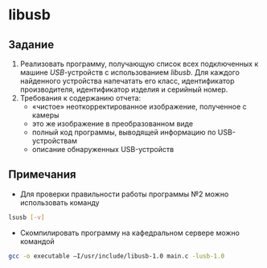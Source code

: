 # libusb

## Задание

1. Реализовать программу, получающую список всех подключенных к машине *USB*-устройств с использованием *libusb*. Для каждого найденного устройства напечатать его класс, идентификатор производителя, идентификатор изделия и серийный номер.
2. Требования к содержанию отчета:
   - «чистое» неоткорректированное изображение, полученное с камеры
   - это же изображение в преобразованном виде
	* полный код программы, выводящей информацию по USB-устройствам
	* описание обнаруженных USB-устройств

## Примечания

* Для проверки правильности работы программы №2 можно использовать команду

```Bash
lsusb [-v]
```

* Скомпилировать программу на кафедральном сервере можно командой

```Bash
gcc -o executable –I/usr/include/libusb-1.0 main.c -lusb-1.0
```
